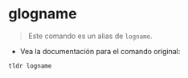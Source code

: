 # glogname

> Este comando es un alias de `logname`.

- Vea la documentación para el comando original:

`tldr logname`
